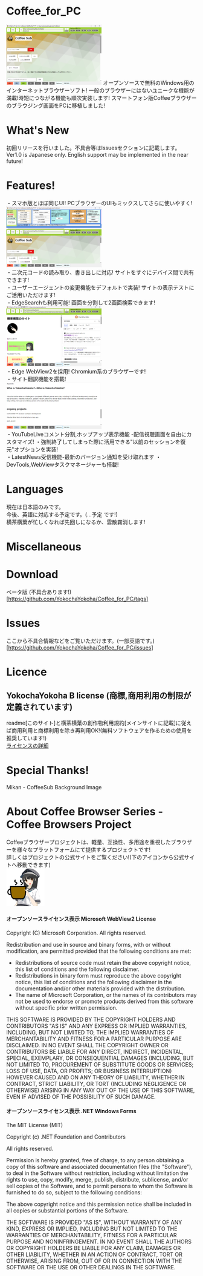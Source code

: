 # Coffee_for_PC  
<img src="https://github.com/YokochaYokoha/Coffee_for_PC/blob/main/docs/sc%20(2).png?raw=true" width="50%">  
オープンソースで無料のWindows用のインターネットブラウザーソフト!  
一般のブラウザーにはないユニークな機能が満載!時短につながる機能も順次実装します!  
スマートフォン版Coffeeブラウザーのブラウジング画面をPCに移植しました!  

# What's New  
初回リリースを行いました。不具合等はIssuesセクションに記載します。  
Ver1.0 is Japanese only. English support may be implemented in the near future!  

# Features!  
・スマホ版とほぼ同じUI! PCブラウザーのUIもミックスしてさらに使いやすく!  
<img src="https://github.com/YokochaYokoha/Coffee_for_PC/blob/main/docs/sc%20(3).png?raw=true" width="50%">  
・二次元コードの読み取り、書き出しに対応! サイトをすぐにデバイス間で共有できます!  
・ユーザーエージェントの変更機能をデフォルトで実装! サイトの表示テストにご活用いただけます!  
・EdgeSearchも利用可能! 画面を分割して2画面検索できます!  
<img src="https://github.com/YokochaYokoha/Coffee_for_PC/blob/main/docs/sc%20(4).png?raw=true" width="50%">  
・Edge WebView2を採用! Chromium系のブラウザーです!  
・サイト翻訳機能を搭載!  
<img src="https://github.com/YokochaYokoha/Coffee_for_PC/blob/main/docs/sc%20(1).png?raw=true" width="50%">  
・YouTubeLiveコメント分割,ホップアップ表示機能  -配信視聴画面を自由にカスタマイズ!
・強制終了してしまった際に活用できる"以前のセッションを復元"オプションを実装!  
・LatestNews受信機能-最新のバージョン通知を受け取れます
・DevTools,WebViewタスクマネージャーも搭載!  

# Languages  
現在は日本語のみです。  
今後、英語に対応する予定です。(...予定 です!)  
横茶横葉が忙しくなれば先回しになるか、雲散霧消します!  

# Miscellaneous  

# Download  
ベータ版 (不具合あります!)[https://github.com/YokochaYokoha/Coffee_for_PC/tags]  
# Issues  
ここから不具合情報などをご覧いただけます。(一部英語です。)[https://github.com/YokochaYokoha/Coffee_for_PC/issues]
# Licence  
## YokochaYokoha B license (商標,商用利用の制限が定義されています)  
readme[このサイト]と横茶横葉の創作物利用規約[メインサイトに記載]に従えば商用利用と商標利用を除き再利用OK!(無料ソフトウェアを作るための使用を推奨しています!)  
<a href="https://yokochayokoha.github.io/blicense">ライセンスの詳細</a>  

# Special Thanks!  
Mikan - CoffeeSub Background Image  

# About Coffee Browser Series -Coffee Browsers Project   
Coffeeブラウザープロジェクトは、軽量、互換性、多用途を重視したブラウザーを様々なプラットフォームにて提供するプロジェクトです!  
詳しくはプロジェクトの公式サイトをご覧ください!(下のアイコンから公式サイトへ移動できます)  
<a href="https://sites.google.com/view/coffeebr"><img src="https://github.com/YokochaYokoha/YokochaYokoha/blob/main/coffeec.png?raw=true" width="20%"></a>  

#### オープンソースライセンス表示 Microsoft WebView2 License  
Copyright (C) Microsoft Corporation. All rights reserved.

Redistribution and use in source and binary forms, with or without
modification, are permitted provided that the following conditions are
met:

   * Redistributions of source code must retain the above copyright
notice, this list of conditions and the following disclaimer.
   * Redistributions in binary form must reproduce the above
copyright notice, this list of conditions and the following disclaimer
in the documentation and/or other materials provided with the
distribution.
   * The name of Microsoft Corporation, or the names of its contributors 
may not be used to endorse or promote products derived from this
software without specific prior written permission.

THIS SOFTWARE IS PROVIDED BY THE COPYRIGHT HOLDERS AND CONTRIBUTORS
"AS IS" AND ANY EXPRESS OR IMPLIED WARRANTIES, INCLUDING, BUT NOT
LIMITED TO, THE IMPLIED WARRANTIES OF MERCHANTABILITY AND FITNESS FOR
A PARTICULAR PURPOSE ARE DISCLAIMED. IN NO EVENT SHALL THE COPYRIGHT
OWNER OR CONTRIBUTORS BE LIABLE FOR ANY DIRECT, INDIRECT, INCIDENTAL,
SPECIAL, EXEMPLARY, OR CONSEQUENTIAL DAMAGES (INCLUDING, BUT NOT
LIMITED TO, PROCUREMENT OF SUBSTITUTE GOODS OR SERVICES; LOSS OF USE,
DATA, OR PROFITS; OR BUSINESS INTERRUPTION) HOWEVER CAUSED AND ON ANY
THEORY OF LIABILITY, WHETHER IN CONTRACT, STRICT LIABILITY, OR TORT
(INCLUDING NEGLIGENCE OR OTHERWISE) ARISING IN ANY WAY OUT OF THE USE
OF THIS SOFTWARE, EVEN IF ADVISED OF THE POSSIBILITY OF SUCH DAMAGE.  
#### オープンソースライセンス表示 .NET Windows Forms  
The MIT License (MIT)

Copyright (c) .NET Foundation and Contributors

All rights reserved.

Permission is hereby granted, free of charge, to any person obtaining a copy
of this software and associated documentation files (the "Software"), to deal
in the Software without restriction, including without limitation the rights
to use, copy, modify, merge, publish, distribute, sublicense, and/or sell
copies of the Software, and to permit persons to whom the Software is
furnished to do so, subject to the following conditions:

The above copyright notice and this permission notice shall be included in all
copies or substantial portions of the Software.

THE SOFTWARE IS PROVIDED "AS IS", WITHOUT WARRANTY OF ANY KIND, EXPRESS OR
IMPLIED, INCLUDING BUT NOT LIMITED TO THE WARRANTIES OF MERCHANTABILITY,
FITNESS FOR A PARTICULAR PURPOSE AND NONINFRINGEMENT. IN NO EVENT SHALL THE
AUTHORS OR COPYRIGHT HOLDERS BE LIABLE FOR ANY CLAIM, DAMAGES OR OTHER
LIABILITY, WHETHER IN AN ACTION OF CONTRACT, TORT OR OTHERWISE, ARISING FROM,
OUT OF OR IN CONNECTION WITH THE SOFTWARE OR THE USE OR OTHER DEALINGS IN THE
SOFTWARE.



